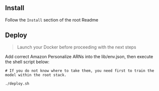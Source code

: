 ## Install
Follow the `Install` section of the root Readme

## Deploy
> Launch your Docker before proceeding with the next steps

Add correct Amazon Personalize ARNs into the lib/env.json, then execute the shell script below:
```shell script
# If you do not know where to take them, you need first to train the model within the root stack. 

./deploy.sh
```